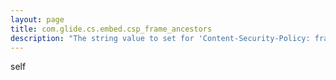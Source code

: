 ```yaml
---
layout: page
title: com.glide.cs.embed.csp_frame_ancestors
description: "The string value to set for 'Content-Security-Policy: frame-ancesors <string>' header for Virtual Agent and Live Agent chat embeds. Will replace <string>"
---
```

self